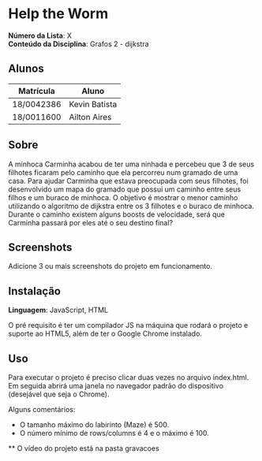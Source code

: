 # Help the Worm

**Número da Lista**: X<br>
**Conteúdo da Disciplina**: Grafos 2 - dijkstra<br>

## Alunos
|Matrícula | Aluno |
| -- | -- |
| 18/0042386  |  Kevin Batista |
| 18/0011600  |  Ailton Aires |

## Sobre 
A minhoca Carminha acabou de ter uma ninhada e percebeu que 3 de seus filhotes ficaram pelo caminho que ela percorreu num gramado de uma casa. Para ajudar Carminha que estava preocupada com seus filhotes, foi desenvolvido um mapa do gramado que possui um caminho entre seus filhos e um buraco de minhoca. O objetivo é mostrar o menor caminho utilizando o algoritmo de dijkstra entre os 3 filhotes e o buraco de minhoca. Durante o caminho existem alguns boosts de velocidade, será que Carminha passará por eles até o seu destino final?

## Screenshots
Adicione 3 ou mais screenshots do projeto em funcionamento.

## Instalação 
**Linguagem**: JavaScript, HTML<br>

O pré requisito é ter um compilador JS na máquina que rodará o projeto e suporte ao HTML5, além de ter o Google Chrome instalado.

## Uso 
Para executar o projeto é preciso clicar duas vezes no arquivo index.html. Em seguida abrirá uma janela no navegador padrão do dispositivo (desejável que seja o Chrome).

Alguns comentários:

- O tamanho máximo do labirinto (Maze) é 500.
- O número mínimo de rows/columns é 4 e o máximo é 100. 

** O vídeo do projeto está na pasta gravacoes




